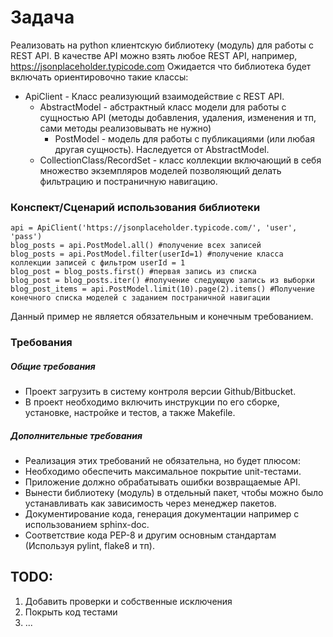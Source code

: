 # Задача

Реализовать на python клиентскую библиотеку (модуль) для работы с REST API.
В качестве API можно взять любое REST API, например, https://jsonplaceholder.typicode.com
Ожидается что библиотека будет включать ориентировочно такие классы:

* ApiClient - Класс реализующий взаимодействие с REST API.
    * AbstractModel - абстрактный класс модели для работы с сущностью API (методы добавления, удаления, изменения и тп, сами методы реализовывать не нужно)
        * PostModel - модель для работы с публикациями (или любая другая сущность). Наследуется от AbstractModel.
    * CollectionClass/RecordSet - класс коллекции включающий в себя множество экземпляров моделей позволяющий делать фильтрацию и постраничную навигацию.

### Конспект/Сценарий использования библиотеки

```
api = ApiClient('https://jsonplaceholder.typicode.com/', 'user', 'pass')
blog_posts = api.PostModel.all() #получение всех записей
blog_posts = api.PostModel.filter(userId=1) #получение класса коллекции записей c фильтром userId = 1
blog_post = blog_posts.first() #первая запись из списка
blog_post = blog_posts.iter() #получение следующую запись из выборки
blog_post_items = api.PostModel.limit(10).page(2).items() #Получение конечного списка моделей с заданием постраничной навигации
```

Данный пример не является обязательным и конечным требованием.

### Требования

##### Общие требования

* Проект загрузить в систему контроля версии Github/Bitbucket.
* В проект необходимо включить инструкции по его сборке, установке, настройке и тестов, а также Makefile.

##### Дополнительные требования

* Реализация этих требований не обязательна, но будет плюсом:
* Необходимо обеспечить максимальное покрытие unit-тестами.
* Приложение должно обрабатывать ошибки возвращаемые API.
* Вынести библиотеку (модуль) в отдельный пакет, чтобы можно было устанавливать как зависимость через менеджер пакетов.
* Документирование кода, генерация документации например с использованием sphinx-doc.
* Соответствие кода PEP-8 и другим основным стандартам (Используя pylint, flake8 и тп).


## TODO:
1. Добавить проверки и собственные исключения
2. Покрыть код тестами
3. ...
